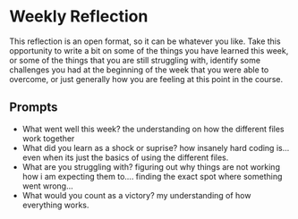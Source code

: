 # Weekly Reflection
This reflection is an open format, so it can be whatever you like. Take this opportunity to write a bit on some of the things you have learned this week, or some of the things that you are still struggling with, identify some challenges you had at the beginning of the week that you were able to overcome, or just generally how you are feeling at this point in the course.

## Prompts
- What went well this week?
the understanding on how the different files work together
- What did you learn as a shock or suprise?
how insanely hard coding is... even when its just the basics of using the different files.
- What are you struggling with?
figuring out why things are not working how i am expecting them to.... finding the exact spot where something went wrong... 
- What would you count as a victory?
my understanding of how everything works.